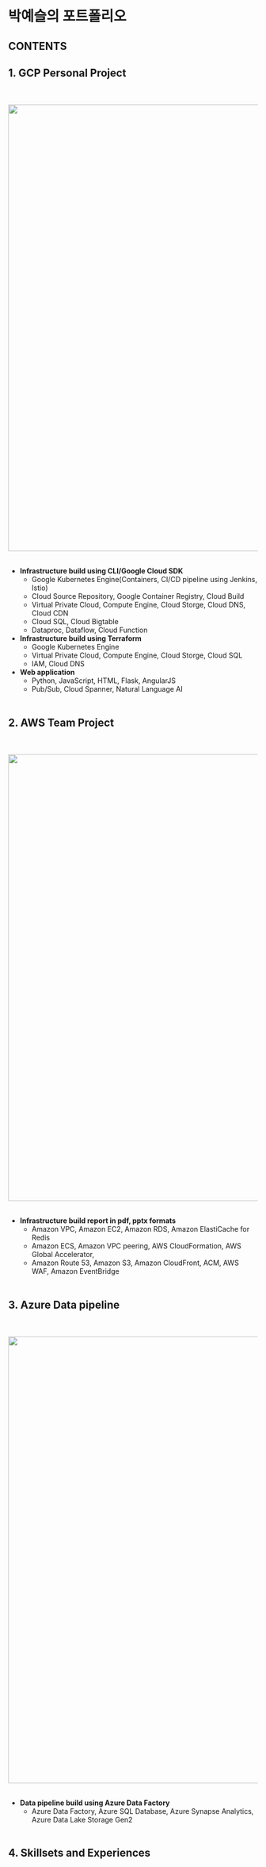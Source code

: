 # **박예슬의 포트폴리오**<br>
## CONTENTS<br>
## 1. GCP Personal Project
<br><br>
<img src="https://storage.googleapis.com/bts-statics/gcp-dia-fin.png" width="900"><br><br>
  - **Infrastructure build using CLI/Google Cloud SDK**
    * Google Kubernetes Engine(Containers, CI/CD pipeline using Jenkins, Istio)
    * Cloud Source Repository, Google Container Registry, Cloud Build
    * Virtual Private Cloud, Compute Engine, Cloud Storge, Cloud DNS, Cloud CDN
    * Cloud SQL, Cloud Bigtable
    * Dataproc, Dataflow, Cloud Function<br>
  - **Infrastructure build using Terraform**
    * Google Kubernetes Engine
    * Virtual Private Cloud, Compute Engine, Cloud Storge, Cloud SQL
    * IAM, Cloud DNS<br>
  - **Web application**
    * Python, JavaScript, HTML, Flask, AngularJS
    * Pub/Sub, Cloud Spanner, Natural Language AI<br><br>
    
## 2. AWS Team Project
<br><br>
<img src="https://mega-gcp.s3.ap-northeast-2.amazonaws.com/aws_diagram.png" width="900"><br><br>
  - **Infrastructure build report in pdf, pptx formats**
    * Amazon VPC, Amazon EC2, Amazon RDS, Amazon ElastiCache for Redis
    * Amazon ECS, Amazon VPC peering, AWS CloudFormation, AWS Global Accelerator,
    * Amazon Route 53, Amazon S3, Amazon CloudFront, ACM, AWS WAF, Amazon EventBridge
<br><br>
## 3. Azure Data pipeline
<br><br>
<img src="https://storage.googleapis.com/bts-static-1/azure_diagram.png" width="900"><br><br>
- **Data pipeline build using Azure Data Factory**
  * Azure Data Factory, Azure SQL Database, Azure Synapse Analytics, Azure Data Lake Storage Gen2
<br><br>
## 4. Skillsets and Experiences
<br><br>
